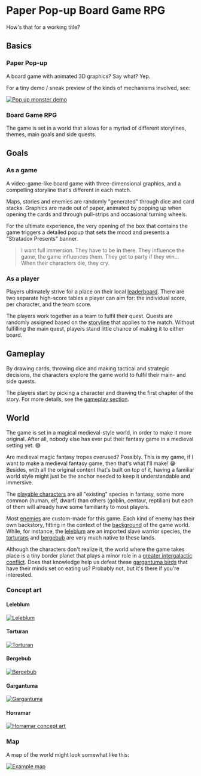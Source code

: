 # Paper Pop-up Board Game RPG

How's that for a working title?

## Basics

### Paper Pop-up

A board game with animated 3D graphics? Say what? Yep.

For a tiny demo / sneak preview of the kinds of mechanisms involved, see:

[![Pop up monster demo](Images/PopupMonsterDemo.png)](https://www.youtube.com/watch?v=lDkooowNFPM)

### Board Game RPG

The game is set in a world that allows for a myriad of different storylines, 
themes, main goals and side quests.

## Goals

### As a game

A video-game-like board game with three-dimensional graphics, and a compelling 
storyline that's different in each match. 

Maps, stories and enemies are randomly "generated" through dice and card stacks. 
Graphics are made out of paper, animated by popping up when opening the cards 
and through pull-strips and occasional turning wheels.

For the ultimate experience, the very opening of the box that contains the game 
triggers a detailed popup that sets the mood and presents a "Stratadox Presents" 
banner.

> I want full immersion. They have to be **in** there. They influence the game, 
> the game influences them. They get to party if they win... When their 
> characters die, they cry. 

### As a player

Players ultimately strive for a place on their local [leaderboard](Leaderboard.md). 
There are two separate high-score tables a player can aim for: the individual 
score, per character, and the team score.

The players work together as a team to fulfil their quest. Quests are randomly 
assigned based on the [storyline](Cards/Story.md) that applies to the match. 
Without fulfilling the main quest, players stand little chance of making it to 
either board.

## Gameplay

By drawing cards, throwing dice and making tactical and strategic decisions, the 
characters explore the game world to fulfil their main- and side quests.

The players start by picking a character and drawing the first chapter of the 
story. For more details, see the [gameplay section](Gameplay.md).

## World

The game is set in a magical medieval-style world, in order to make it more 
original. After all, nobody else has ever put their fantasy game in a medieval 
setting yet. 😅

Are medieval magic fantasy tropes overused? Possibly. This is my game, if I 
want to make a medieval fantasy game, then that's what I'll make! 😁 
Besides, with all the original content that's built on top of it, having a 
familiar world style might just be the anchor needed to keep it understandable
and immersive.

The [playable characters](Cards/Characters.md#species) are all "existing" 
species in fantasy, some more common (human, elf, dwarf) than others (goblin, 
centaur, reptilian) but each of them will already have some familiarity to most 
players.

Most [enemies](Cards/Enemies.md#enemy-types) are custom-made for this game. 
Each kind of enemy has their own backstory, fitting in the context of the 
[background](Background.md) of the game world. While, for instance, the 
[leleblum](Cards/Enemies.md#leleblum) are an imported slave warrior species, 
the [torturans](Cards/Enemies.md#torturan) and [bergebub](Cards/Enemies.md#bergebub) 
are very much native to these lands.

Although the characters don't realize it, the world where the game takes place 
is a tiny border planet that plays a minor role in a [greater intergalactic 
conflict](Gods.md). Does that knowledge help us defeat these [gargantuma 
birds](Cards/Enemies.md#gargantuma) that have their minds set on eating us? 
Probably not, but it's there if you're interested.

### Concept art

#### Leleblum
[![Leleblum](Images/ConceptArt/leleblum.png)](Cards/Enemies.md#leleblum)
#### Torturan
[![Torturan](Images/ConceptArt/torturan.png)](Cards/Enemies.md#torturan)
#### Bergebub
[![Bergebub](Images/ConceptArt/bergebub.png)](Cards/Enemies.md#bergebub)
#### Gargantuma
[![Gargantuma](Images/ConceptArt/gargantuma.png)](Cards/Enemies.md#gargantuma)
#### Horramar
[![Horramar concept art](Images/ConceptArt/horramar.png)](Cards/Enemies.md#horramar)

### Map

A map of the world might look somewhat like this:

[![Example map](Images/ExampleMap.png)](Images/ExampleMap.png)

